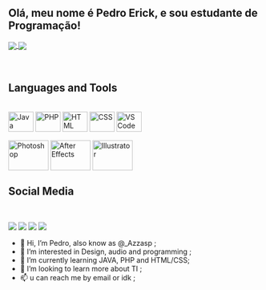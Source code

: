## Olá, meu nome é Pedro Erick, e sou estudante de Programação!

<div>
  

  <!-- Github Stats and Most used Languages -->
  <a href="https://github.com/anuraghazra/github-readme-stats">
    <img align="center" src="https://github-readme-stats.vercel.app/api?username=Azzasp&bg_color=25,052e5c,02b25f&show_icons=true&border_radius=15px&title_color=fffefe&text_color=fffefe&hide_border=true&include_all_commits=true&repo=github-readme-stats" />
  </a>
  <a href="https://github.com/anuraghazra/convoychat">
    <img align="center" src="https://github-readme-stats.vercel.app/api/top-langs/?username=Azzasp&bg_color=25,052e5c,02b25f&hide_border=true&border_radius=15px&title_color=fffefe&text_color=fffefe&layout=compact" />
  </a>

</div>

<div>
  
  <!-- Dinamic Text with my brand -->


</div>

<br>
<br>

<div>
  
  <!-- Languages and Tools -->
    
      
## Languages and Tools
<div style="display: inline_block"><br>  
  <img align="center" alt="Java" height="40" width="50" src="https://cdn.jsdelivr.net/gh/devicons/devicon/icons/java/java-original-wordmark.svg">
   <img align="center" alt="PHP" height="40" width="50" src="https://cdn.jsdelivr.net/gh/devicons/devicon/icons/php/php-original.svg">
   <img align="center" alt="HTML" height="40" width="50" src="https://cdn.jsdelivr.net/gh/devicons/devicon/icons/html5/html5-original.svg">
   <img align="center" alt="CSS" height="40" width="50" src="https://cdn.jsdelivr.net/gh/devicons/devicon/icons/css3/css3-original.svg">
   <img align="center" alt="VS Code" height="40" width="50" src="https://cdn.jsdelivr.net/gh/devicons/devicon/icons/vscode/vscode-original.svg">

	
	
<div style="display: inline_block"><br> 
  <img align="center" alt="Photoshop" height="60" width="80" src="https://cdn.jsdelivr.net/gh/devicons/devicon/icons/photoshop/photoshop-plain.svg">
  <img align="center" alt="After Effects" height="60" width="80" src="https://cdn.jsdelivr.net/gh/devicons/devicon/icons/aftereffects/aftereffects-original.svg">
  <img align="center" alt="Illustrator" height="60" width="80" src="https://cdn.jsdelivr.net/gh/devicons/devicon/icons/illustrator/illustrator-plain.svg">
  
</div>


  
<div>
  <!-- Social Media and Stuff -->
  
## Social Media
  
<div style="display: inline_block"><br>

<a href="https://www.linkedin.com/in/pedro-erick-1834b318b/" target="_blank"><img src="https://img.shields.io/badge/LinkedIn-0077B5?style=for-the-badge&logo=linkedin&logoColor=white" target="_blank"></a>
<a href="https://twitter.com/_azzasp" target="_blank"><img src="https://img.shields.io/badge/Twitter-1DA1F2?style=for-the-badge&logo=twitter&logoColor=white" target="_blank"></a>
<a href="mailto:p.erickbatista@gmail.com" target="_blank"><img src="https://img.shields.io/badge/Gmail-D14836?style=for-the-badge&logo=gmail&logoColor=white" target="_blank"></a>
<a href="https://www.reddit.com/user/azzasp21" target="_blank"><img src="https://img.shields.io/badge/Reddit-FF4500?style=for-the-badge&logo=reddit&logoColor=white" target="_blank"></a>

  
</div>

- 👋 Hi, I’m Pedro, also know as @_Azzasp ;
- 👀 I’m interested in Design, audio and programming ;
- 🌱 I’m currently learning JAVA, PHP and HTML/CSS;
- 💞️ I’m looking to learn more about TI ;
- 📫 u can reach me by email or idk ;

<!---
Azzasp/Azzasp is a ✨ special ✨ repository because its `README.md` (this file) appears on your GitHub profile.
You can click the Preview link to take a look at your changes.
--->
